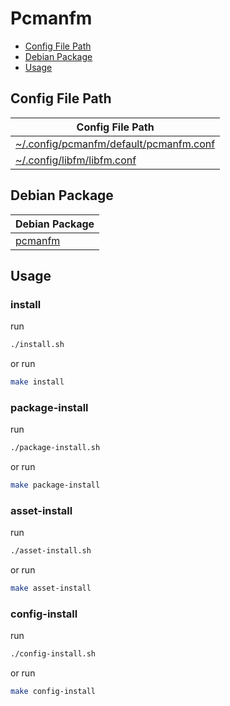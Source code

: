 

# Pcmanfm

* [Config File Path](#config-file-path)
* [Debian Package](#debian-package)
* [Usage](#usage)




## Config File Path

| Config File Path |
| --- |
| [~/.config/pcmanfm/default/pcmanfm.conf](./asset/overlay/etc/skel/.config/pcmanfm/default/pcmanfm.conf) |
| [~/.config/libfm/libfm.conf](./asset/overlay/etc/skel/.config/libfm/libfm.conf) |


## Debian Package

| Debian Package |
| --- |
| [pcmanfm](https://packages.debian.org/stable/pcmanfm) |




## Usage


### install

run

``` sh
./install.sh
```

or run

``` sh
make install
```


### package-install

run

``` sh
./package-install.sh
```

or run

``` sh
make package-install
```


### asset-install

run

``` sh
./asset-install.sh
```

or run

``` sh
make asset-install
```


### config-install

run

``` sh
./config-install.sh
```

or run

``` sh
make config-install
```

